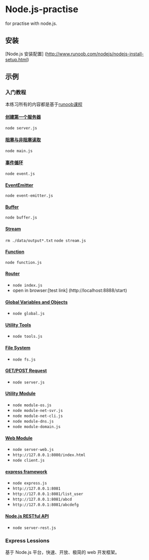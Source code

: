 # Node.js-practise

for practise with node.js.

## 安装

[Node.js 安装配置] (http://www.runoob.com/nodejs/nodejs-install-setup.html)

## 示例

### 入门教程
本练习所有的内容都是基于[runoob课程](http://www.runoob.com/nodejs/nodejs-tutorial.html "Node.js教程")  

#### [创建第一个服务器](http://www.runoob.com/nodejs/nodejs-http-server.html)
 `node server.js`

#### [阻塞与非阻塞读取](http://www.runoob.com/nodejs/nodejs-callback.html)
 `node main.js`

#### [事件循环](http://www.runoob.com/nodejs/nodejs-event-loop.html)
 `node event.js`

#### [EventEmitter](http://www.runoob.com/nodejs/nodejs-event.html)
 `node event-emitter.js`

#### [Buffer](http://www.runoob.com/nodejs/nodejs-buffer.html)
 `node buffer.js`

#### [Stream](http://www.runoob.com/nodejs/nodejs-stream.html)
 `rm ./data/output*.txt`
 `node stream.js`
#### [Function](http://www.runoob.com/nodejs/nodejs-function.html)
 `node function.js`

#### [Router](http://www.runoob.com/nodejs/nodejs-router.html)
- `node index.js`
- open in browser:[test link] (http://localhost:8888/start) 

#### [Global Variables and Objects](http://www.runoob.com/nodejs/nodejs-global-object.html)
- `node global.js`

#### [Utility Tools](http://www.runoob.com/nodejs/nodejs-util.html)
- `node tools.js`

#### [File System](http://www.runoob.com/nodejs/nodejs-fs.html)
- `node fs.js`

#### [GET/POST Request](http://www.runoob.com/nodejs/node-js-get-post.html)
- `node server.js`

#### [Utility Module](http://www.runoob.com/nodejs/nodejs-utitlity-module.html)
- `node module-os.js`
- `node module-net-svr.js`
- `node module-net-cli.js`
- `node module-dns.js`
- `node module-domain.js`

#### [Web Module](http://www.runoob.com/nodejs/nodejs-web-module.html)
- `node server-web.js`
- `http://127.0.0.1:8080/index.html`
- `node client.js`

#### [express framework](http://www.runoob.com/nodejs/nodejs-express-framework.html)
- `node express.js`
- `http://127.0.0.1:8081`
- `http://127.0.0.1:8081/list_user`
- `http://127.0.0.1:8081/abcd`
- `http://127.0.0.1:8081/abcdefg`

#### [Node.js RESTful API](http://www.runoob.com/nodejs/nodejs-restful-api.html)
- `node server-rest.js`

### Express Lessions
基于 Node.js 平台，快速、开放、极简的 web 开发框架。
#### 
